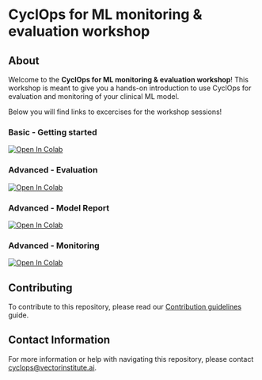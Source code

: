 # CyclOps for ML monitoring & evaluation workshop

## About

Welcome to the **CyclOps for ML monitoring & evaluation workshop**! This workshop is meant to give you a hands-on introduction to use CyclOps for evaluation and monitoring of your clinical ML model.

Below you will find links to excercises for the workshop sessions!

### Basic - Getting started

[![Open In Colab](https://colab.research.google.com/assets/colab-badge.svg)](https://colab.research.google.com/github/VectorInstitute/cyclops-workshop/blob/main/reference_implementations/basic/getting_started.ipynb)

### Advanced - Evaluation

[![Open In Colab](https://colab.research.google.com/assets/colab-badge.svg)](https://colab.research.google.com/github/VectorInstitute/cyclops-workshop/blob/main/reference_implementations/advanced/evaluation.ipynb)

### Advanced - Model Report

[![Open In Colab](https://colab.research.google.com/assets/colab-badge.svg)](https://colab.research.google.com/github/VectorInstitute/cyclops-workshop/blob/main/reference_implementations/advanced/model_report.ipynb)

### Advanced - Monitoring

[![Open In Colab](https://colab.research.google.com/assets/colab-badge.svg)](https://colab.research.google.com/github/VectorInstitute/cyclops-workshop/blob/main/reference_implementations/advanced/monitoring.ipynb)

## Contributing
To contribute to this repository, please read our [Contribution guidelines](CONTRIBUTING.md) guide.

## Contact Information

For more information or help with navigating this repository, please contact [cyclops@vectorinstitute.ai](cyclops@vectorinstitute.ai).
